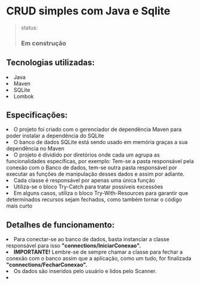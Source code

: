 <h1>CRUD simples com Java e Sqlite</h1>

> status: <h3>Em construção</h3>

<h2>Tecnologias utilizadas: </h2>
<li>Java</li>
<li>Maven</li>
<li>SQLite</li>
<li>Lombok</li>

<h2>Especificações:</h2>
<li>O projeto foi criado com o gerenciador de dependência Maven para poder instalar a dependência do SQLite</li>
<li>O banco de dados SQLite está sendo usado em memória graças a sua dependência no Maven</li>
<li>O projeto é dividido por diretórios onde cada um agrupa as funcionalidades específicas, por exemplo: Tem-se a pasta responsável pela conexão com o Banco de dados, tem-se outra pasta responsável por executar as funções de manipulação desses dados e assim por adiante.</li>
<li>Cada classe é responsável por apenas uma única função</li>
<li>Utiliza-se o bloco Try-Catch para tratar possíveis excessões</li>
<li>Em alguns casos, utiliza o bloco Try-With-Resources para garantir que determinados recursos sejam fechados, como também tornar o código mais curto</li>

<h2>Detalhes de funcionamento:</h2>
<li>Para conectar-se ao banco de dados, basta instanciar a classe responsável para isso <strong>"connections/IniciarConexao".</strong></li>
<li><strong>IMPORTANTE!</strong> Lembre-se de sempre chamar a classe para fechar a conexão com o banco assim que a aplicação, como um tudo, for finalizada <strong>"connections/FecharConexao".</strong></li>
<li>Os dados são inseridos pelo usuário e lidos pelo Scanner.</li>
<li> </li>